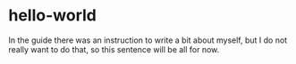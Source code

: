 # hello-world

In the guide there was an instruction to write a bit about myself, but I do not really want to do that, so this sentence will be all for now.

